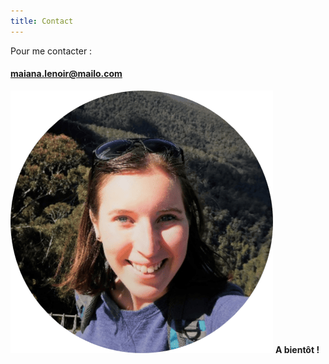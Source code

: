 ```yaml
---
title: Contact
---
```

Pour me contacter : 
#### maiana.lenoir@mailo.com

![Maiana Lenoir](https://github.com/Maiana8L/test-website-repo-3796/blob/main/images/Maiana%20-%20Photo%20CV%20cercle%20petite.png?raw=true)  **A bientôt !**